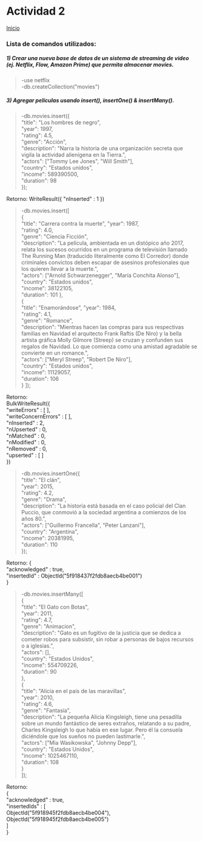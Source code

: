 # Actividad 2

[Inicio](README.md)

### Lista de comandos utilizados:

##### 1) Crear una nueva base de datos de un sistema de streaming de video (ej. Netflix, Flow, Amazon Prime) que permita almacenar movies.
> -use netflix  
  -db.createCollection("movies")

##### 3) Agregar películas usando insert(), insertOne() & insertMany().
> -db.movies.insert({  
    "title": "Los hombres de negro",  
    "year": 1997,  
    "rating": 4.5,  
    "genre": "Acción",  
    "description": "Narra la historia de una organización secreta que vigila la actividad alienígena en la Tierra.",  
    "actors": ["Tommy Lee Jones", "Will Smith"],  
    "country": "Estados unidos",  
    "income": 589390500,  
    "duration": 98  
  });
  
  Retorno: WriteResult({ "nInserted" : 1 })
  
> -db.movies.insert([  
  {  
  "title": "Carrera contra la muerte",
  "year": 1987,  
  "rating": 4.0,  
  "genre": "Ciencia Ficción",  
  "description": "La película, ambientada en un distópico año 2017, relata los sucesos ocurridos en un programa de televisión llamado The Running Man (traducido       literalmente como El Corredor) donde criminales convictos deben escapar de asesinos profesionales que los quieren llevar a la muerte.",  
  "actors": ["Arnold Schwarzenegger", "María Conchita Alonso"],  
  "country": "Estados unidos",  
  "income": 38122105,  
  "duration": 101 
  },  
  {  
  "title": "Enamorándose",
  "year": 1984,  
  "rating": 4.1,  
  "genre": "Romance",  
  "description": "Mientras hacen las compras para sus respectivas familias en Navidad el arquitecto Frank Raftis (De Niro) y la bella artista gráfica Molly Gilmore (Streep) se cruzan y confunden sus regalos de Navidad. Lo que comienza como una amistad agradable se convierte en un romance.",  
  "actors": ["Meryl Streep", "Robert De Niro"],  
  "country": "Estados unidos",  
  "income": 11129057,  
  "duration": 106  
  }
  ]);  
  
  Retorno:  
  BulkWriteResult({  
        "writeErrors" : [ ],  
        "writeConcernErrors" : [ ],  
        "nInserted" : 2,  
        "nUpserted" : 0,  
        "nMatched" : 0,  
        "nModified" : 0,  
        "nRemoved" : 0,  
        "upserted" : [ ]  
  })
  
> -db.movies.insertOne({  
    "title": "El clán",  
    "year": 2015,  
    "rating": 4.2,  
    "genre": "Drama",  
    "description": "La historia está basada en el caso policial del Clan Puccio, que conmovió a la sociedad argentina a comienzos de los años 80.",  
    "actors": ["Guillermo Francella", "Peter Lanzani"],  
    "country": "Argentina",  
    "income": 20381995,  
    "duration": 110  
  });  
  
  Retorno: 
  {  
  "acknowledged" : true,  
  "insertedId" : ObjectId("5f918437f2fdb8aecb4be001")  
  }
  
> -db.movies.insertMany([  
  {  
    "title": "El Gato con Botas",  
    "year": 2011,  
    "rating": 4.7,  
    "genre": "Animacion",  
    "description": "Gato es un fugitivo de la justicia que se dedica a cometer robos para subsistir, sin robar a personas de bajos recursos o a iglesias.",  
    "actors": [],  
    "country": "Estados Unidos",  
    "income": 554709226,  
    "duration": 90  
  },  
  {  
    "title": "Alicia en el país de las maravillas",  
    "year": 2010,  
    "rating": 4.6,  
    "genre": "Fantasía",  
    "description": "La pequeña Alicia Kingsleigh, tiene una pesadilla sobre un mundo fantástico de seres extraños, relatando a su padre, Charles Kingsleigh lo que había en ese lugar. Pero él la consuela diciéndole que los sueños no pueden lastimarle.",  
    "actors": ["Mia Wasikowska", "Johnny Depp"],  
    "country": "Estados Unidos",  
    "income": 1025467110,  
    "duration": 108  
  }  
  ]);
  
  Retorno:  
  {  
        "acknowledged" : true,  
        "insertedIds" : [  
                ObjectId("5f918945f2fdb8aecb4be004"),  
                ObjectId("5f918945f2fdb8aecb4be005")  
        ]  
  }
